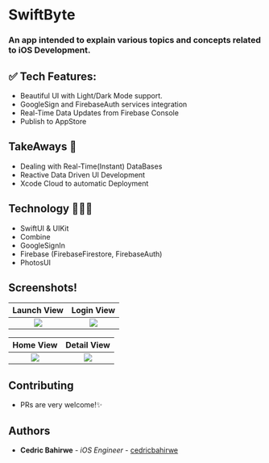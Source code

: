 # SwiftByte

### An app intended to explain various topics and concepts related to iOS Development.
<!-- Download it on [AppStore](https://apps.apple.com/ke/app/dial-it/id1591756747). -->


## ✅ Tech Features:
* Beautiful UI with Light/Dark Mode support.
* GoogleSign and FirebaseAuth services integration
* Real-Time Data Updates from Firebase Console
* Publish to AppStore


## TakeAways 🚀

- Dealing with Real-Time(Instant) DataBases
- Reactive Data Driven UI Development
- Xcode Cloud to automatic Deployment

## Technology 🧑🏽‍💻 
- SwiftUI & UIKit
- Combine
- GoogleSignIn
- Firebase (FirebaseFirestore, FirebaseAuth)
- PhotosUI

## Screenshots!

Launch View                |  Login View
:-------------------------:|:-------------------------:
![](https://github.com/cedricbahirwe/SwiftByte/assets/49038614/ff395552-3c6b-4323-9a50-37a6e956d445)  |  ![](https://github.com/cedricbahirwe/SwiftByte/assets/49038614/3b699233-d5b4-447f-bbaa-c5a1fcc8f8ff)

Home View                  |  Detail View
:-------------------------:|:-------------------------:
![](https://github.com/cedricbahirwe/SwiftByte/assets/49038614/109170b7-1312-457b-9d87-c17deecca977)  |  ![](https://github.com/cedricbahirwe/SwiftByte/assets/49038614/c0b2dee2-2dc9-4eec-ab45-3388043f7480)

## Contributing

- PRs are very welcome!✨

## Authors

* **Cedric Bahirwe** - *iOS Engineer* - [cedricbahirwe](https://github.com/cedricbahirwe)
